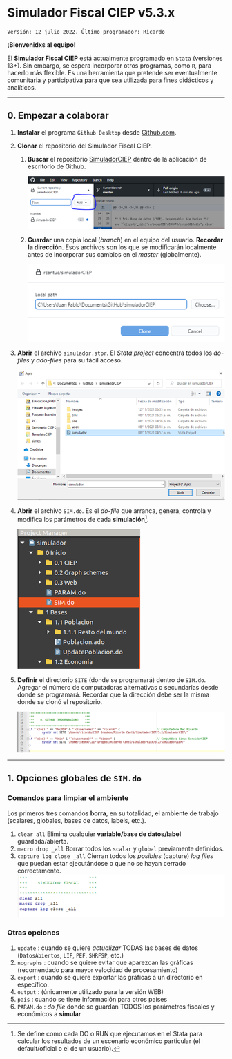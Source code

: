 # Simulador Fiscal CIEP v5.3.x

	Versión: 12 julio 2022. Último programador: Ricardo

**¡Bienvenidxs al equipo!**

El **Simulador Fiscal CIEP** está actualmente programado en `Stata` (versiones 13+). Sin embargo, se espera incorporar otros programas, como `R`, para hacerlo más flexible. Es una herramienta que pretende ser eventualmente comunitaria y participativa para que sea utilizada para fines didácticos y analíticos.

---

## 0. Empezar a colaborar

1. **Instalar** el programa `Github Desktop` desde [Github.com](https://desktop.github.com/).
2. **Clonar** el repositorio del Simulador Fiscal CIEP.

    1. **Buscar** el repositorio [SimuladorCIEP](https://github.com/rcantuc/simuladorCIEP) dentro de la aplicación de escritorio de Github.

        ![add](images/Cap_0/add.PNG)

    2. **Guardar** una copia local (*branch*) en el equipo del usuario. **Recordar la dirección**. Esos archivos son los que se modificarán localmente antes de incorporar sus cambios en el *master* (globalmente).

        ![copia](images/Cap_0/copia.PNG)

3. **Abrir** el archivo `simulador.stpr`. El *Stata project* concentra todos los *do-files* y *ado-files* para su fácil acceso.

    ![open_project](images/Cap_0/open_project.PNG)

4. **Abrir** el archivo `SIM.do`. Es el *do-file* que arranca, genera, controla y modifica los parámetros de cada **simulación**[^1].

    ![open_SIM](images/Cap_0/open_SIM.png)

5. **Definir** el directorio `SITE` (donde se programará) dentro de `SIM.do`. Agregar el número de computadoras alternativas o secundarias desde donde se programará. Recordar que la dirección debe ser la misma donde se clonó el repositorio.

    ![sysdir](images/Cap_0/sysdir.png)


---
## 1. Opciones globales de `SIM.do`

### Comandos para limpiar el ambiente 

Los primeros tres comandos **borra**, en su totalidad, el ambiente de trabajo (scalares, globales, bases de datos, labels, etc.). 

1. `clear all` Elimina cualquier **variable/base de datos/label** guardada/abierta. 
2. `macro drop _all` Borrar todos los `scalar` y `global` previamente definidos. 
3. `capture log close _all` Cierran todos los *posibles* (capture) *log files* que puedan estar ejecutándose o que no se hayan cerrado correctamente.  
	![limpiador](images/Cap_0/Limpiador.PNG)

### Otras opciones

1. `update` : cuando se quiere *actualizar* TODAS las bases de datos (`DatosAbiertos`, `LIF`, `PEF`, `SHRFSP`, etc.)
2. `nographs` : cuando se quiere evitar que aparezcan las gráficas (recomendado para mayor velocidad de procesamiento)
3. `export` : cuando se quiere exportar las gráficas a un directorio en específico.
4. `output` : (únicamente utilizado para la versión WEB)
5. `pais` : cuando se tiene información para otros países
6. `PARAM.do` : *do file* donde se guardan TODOS los parámetros fiscales y económicos a **simular**



[^1]: Se define como cada DO o RUN que ejecutamos en el Stata para calcular los resultados de un escenario económico particular (el default/oficial o el de un usuario).

